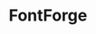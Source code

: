 ---
codehost: https://github.com/https://github.com/fontforge
facebook: https://facebook.com/fontforge
logohandle: fontforge
sort: fontforge
title: FontForge
twitter: https://x.com/fontforge
website: https://fontforge.org/
---